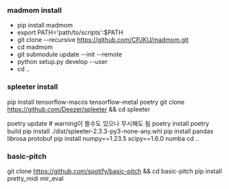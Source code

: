 ### madmom install
* pip install madmom
* export PATH='path/to/scripts':$PATH
* git clone --recursive https://github.com/CPJKU/madmom.git
* cd madmom
* git submodule update --init --remote
* python setup.py develop --user
* cd ..

### spleeter install
pip install tensorflow-macos tensorflow-metal poetry
git clone https://github.com/Deezer/spleeter && cd spleeter

poetry update # warning이 뜰수도 있으나 무시해도 됨
poetry install
poetry build
pip install ./dist/spleeter-2.3.3-py3-none-any.whl
pip install pandas librosa protobuf
pip install numpy==1.23.5 scipy==1.6.0 numba
cd ..


### basic-pitch
git clone https://github.com/spotify/basic-pitch && cd basic-pitch
pip install pretty_midi mir_eval